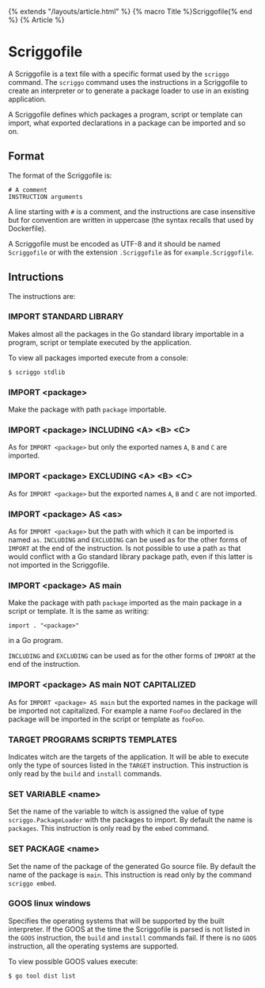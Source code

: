 {% extends "/layouts/article.html" %}
{% macro Title %}Scriggofile{% end %}
{% Article %}

# Scriggofile

A Scriggofile is a text file with a specific format used by the `scriggo` command.
The `scriggo` command uses the instructions in a Scriggofile to create an
interpreter or to generate a package loader to use in an existing application.

A Scriggofile defines which packages a program, script or template can import,
what exported declarations in a package can be imported and so on.  

## Format

The format of the Scriggofile is:

```
# A comment
INSTRUCTION arguments
```

A line starting with `#` is a comment, and the instructions are case
insensitive but for convention are written in uppercase (the syntax recalls
that used by Dockerfile). 

A Scriggofile must be encoded as UTF-8 and it should be named `Scriggofile`
or with the extension `.Scriggofile` as for `example.Scriggofile`.

## Intructions

The instructions are:

### IMPORT STANDARD LIBRARY 

Makes almost all the packages in the Go standard library importable in a program, script or template
executed by the application.

To view all packages imported execute from a console:

```
$ scriggo stdlib
```

### IMPORT &lt;package&gt;

Make the package with path `package` importable.
 
### IMPORT &lt;package&gt; INCLUDING &lt;A&gt; &lt;B&gt; &lt;C&gt;

As for `IMPORT <package>` but only the exported names `A`, `B` and `C` are imported.

### IMPORT &lt;package&gt; EXCLUDING &lt;A&gt; &lt;B&gt; &lt;C&gt;

As for `IMPORT <package>` but the exported names `A`, `B` and `C` are not imported.  

### IMPORT &lt;package&gt; AS &lt;as&gt;

As for `IMPORT <package>` but the path with which it can be imported is named `as`.
`INCLUDING` and `EXCLUDING` can be used as for the other forms of `IMPORT` at the end of
the instruction. Is not possible to use a path `as` that would conflict with a Go
standard library package path, even if this latter is not imported in the Scriggofile.
    
### IMPORT &lt;package&gt; AS main

Make the package with path `package` imported as the main package in a script or template.
It is the same as writing:

```
import . "<package>"
```
in a Go program.

`INCLUDING` and `EXCLUDING` can be used as for the other forms of `IMPORT` at the end
of the instruction.

### IMPORT &lt;package&gt; AS main NOT CAPITALIZED

As for `IMPORT <package> AS main` but the exported names in the package will be imported
not capitalized. For example a name `FooFoo` declared in the package will be imported in
the script or template as `fooFoo`.

### TARGET PROGRAMS SCRIPTS TEMPLATES

Indicates witch are the targets of the application. It will be able to execute only the
type of sources listed in the `TARGET` instruction. This instruction is only read by the
`build` and `install` commands.

### SET VARIABLE &lt;name&gt; 

Set the name of the variable to witch is assigned the value of type `scriggo.PackageLoader`
with the packages to import. By default the name is `packages`. This instruction is only
read by the `embed` command. 

### SET PACKAGE &lt;name&gt;

Set the name of the package of the generated Go source file. By default the name of the
package is `main`. This instruction is read only by the command `scriggo embed`.

### GOOS linux windows

Specifies the operating systems that will be supported by the built interpreter.
If the GOOS at the time the Scriggofile is parsed is not listed in the `GOOS` instruction,
the `build` and `install` commands fail. If there is no `GOOS` instruction, all the
operating systems are supported.

To view possible GOOS values execute:
```
$ go tool dist list
```
